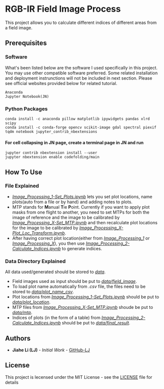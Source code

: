 # RGB-IR Field Image Process

This project allows you to calculate different indices of different areas from a field image.  

## Prerequisites

### Software

What's been listed below are the software I used specifically in this project. You may use other compatible software preferred.
Some related installation and deployment instrunctions will not be included in next section. Please see official websites provided below for related tutorial.  

```
Anaconda
Jupyter Notebook(JN)
```

### Python Packages

```
conda install -c anaconda pillow matplotlib ipywidgets pandas xlrd scipy
conda install -c conda-forge opencv scikit-image gdal spectral piexif tqdm notebook jupyter_contrib_nbextensions 
```

#### For cell collapsing in JN page, create a terminal page in JN and run

```
jupyter contrib nbextension install --user
jupyter nbextension enable codefolding/main
```

## How To Use

### File Explained

* [_Image_Processing_1-Set_Plots.ipynb_](Image_Processing_1-Set_Plots.ipynb) lets you set plot locations, name plots(auto from a file or by hand) and adding notes to plots.
* MTP stands for **M**anual **T**ie **P**oint. Currently if you want to apply plot masks from one flight to another, you need to set MTPs for both the image of reference and the image to be calibrated by [_Image_Processing_X-Set_MTP.ipynb_](Image_Processing_X-Set_MTP.ipynb) and then recalculate plot locations for the image to be calibrated by [_Image_Processing_X-Plot_Loc_Transform.ipynb_](Image_Processing_X-Plot_Loc_Transform.ipynb).
* After having correct plot location(either from [_Image_Processing_1_](Image_Processing_1-Set_Plots.ipynb) or [_Image_Processing_X_](Image_Processing_X-Set_MTP.ipynb)), you then use [_Image_Processing_2-Calculate_Indices.ipynb_](Image_Processing_2-Calculate_Indices.ipynb) to generate indices.

### Data Directory Explained

All data used/generated should be stored to [_data_](data/).
* Field images used as input should be put to [_data/field_image_](data/field_image/).
* To load plot name automatically from _.csv_ file, the files need to be stored to [_data/plot_name_csv_](data/plot_name_csv).
* Plot locations from [_Image_Processing_1-Set_Plots.ipynb_](Image_Processing_1-Set_Plots.ipynb) should be put to [_data/plot_location_](data/plot_location/).
* MTP files from [_Image_Processing_X-Set_MTP.ipynb_](Image_Processing_X-Set_MTP.ipynb) shoude be put to [_data/mtp_](data/mtp/).
* Indices of plots (in the form of a table) from [_Image_Processing_2-Calculate_Indices.ipynb_](Image_Processing_2-Calculate_Indices.ipynb) should be put to [_data/final_result_](data/final_result).

## Authors

* **Jiahe Li (LJ)** - *Initial Work* - [GitHub-LJ](https://github.com/LJ-JiaheLi)

## License

This project is lecensed under the MIT License - see the [LICENSE](LICENSE) file for details
